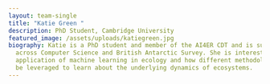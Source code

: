 ```yaml
---
layout: team-single
title: "Katie Green "
description: PhD Student, Cambridge University
featured_image: /assets/uploads/katiegreen.jpg
biography: Katie is a PhD student and member of the AI4ER CDT and is supervised
  across Computer Science and British Antarctic Survey. She is interested in the
  application of machine learning in ecology and how different methodologies can
  be leveraged to learn about the underlying dynamics of ecosystems.
---
```

